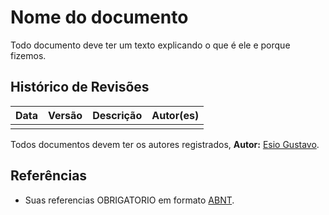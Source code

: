 # Nome do documento

Todo documento deve ter um texto explicando o que é ele e porque fizemos.

## Histórico de Revisões

| Data | Versão | Descrição | Autor(es) |
| :--: | :----: | :-------: | :-------: |
|      |        |           |           |

Todos documentos devem ter os autores registrados, **Autor:** [Esio Gustavo](https://github.com/EsioFreitas).

## Referências

- Suas referencias OBRIGATORIO em formato [ABNT](https://referenciabibliografica.net/a/pt-br/ref/abnt).
